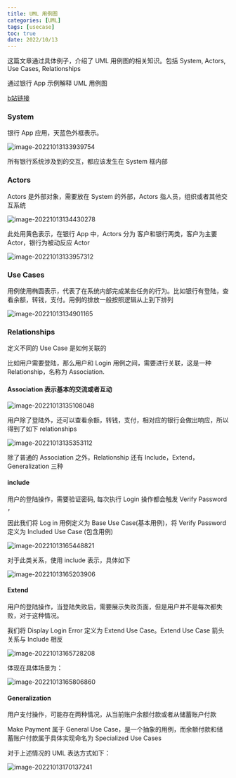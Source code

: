 ```yaml
---
title: UML 用例图
categories: [UML]
tags: [usecase]
toc: true
date: 2022/10/13
---
```


这篇文章通过具体例子，介绍了 UML 用例图的相关知识。包括 System, Actors, Use Cases, Relationships

<!-- more -->

通过银行 App 示例解释 UML 用例图

[b站链接](https://www.bilibili.com/video/BV1Bz4y1Z7ZV/)

### System

银行 App 应用，天蓝色外框表示。

![image-20221013133939754](http://serial.limiaomiao.site:8089/public/uploads/image-20221013133939754.png)

所有银行系统涉及到的交互，都应该发生在 System 框内部

### Actors

Actors 是外部对象，需要放在 System 的外部，Actors 指人员，组织或者其他交互系统

![image-20221013134430278](http://serial.limiaomiao.site:8089/public/uploads/image-20221013134430278.png)

此处用黄色表示，在银行 App 中，Actors 分为 客户和银行两类，客户为主要 Actor，银行为被动反应 Actor

![image-20221013133957312](http://serial.limiaomiao.site:8089/public/uploads/image-20221013133957312.png)

### Use Cases

用例使用椭圆表示，代表了在系统内部完成某些任务的行为。比如银行有登陆，查看余额，转钱，支付。用例的排放一般按照逻辑从上到下排列

![image-20221013134901165](http://serial.limiaomiao.site:8089/public/uploads/image-20221013134901165.png)

### Relationships

定义不同的 Use Case 是如何关联的

比如用户需要登陆，那么用户和 Login 用例之间，需要进行关联，这是一种 Relationship，名称为 Association.

#### Association 表示基本的交流或者互动

![image-20221013135108048](http://serial.limiaomiao.site:8089/public/uploads/image-20221013135108048.png)

用户除了登陆外，还可以查看余额，转钱，支付，相对应的银行会做出响应，所以得到了如下 relationships

![image-20221013135353112](http://serial.limiaomiao.site:8089/public/uploads/image-20221013135353112.png)

除了普通的 Association 之外，Relationship 还有 Include，Extend，Generalization 三种

#### include

用户的登陆操作，需要验证密码, 每次执行 Login 操作都会触发 Verify Password ，

因此我们将 Log in 用例定义为 Base Use Case(基本用例)，将 Verify Password 定义为 Included Use Case (包含用例)

![image-20221013165448821](http://serial.limiaomiao.site:8089/public/uploads/image-20221013165448821.png)

对于此类关系，使用 include 表示，具体如下

![image-20221013165203906](http://serial.limiaomiao.site:8089/public/uploads/image-20221013165203906.png)

#### Extend

用户的登陆操作，当登陆失败后，需要展示失败页面，但是用户并不是每次都失败，对于这种情况。

我们将 Display Login Error 定义为 Extend Use Case。Extend Use Case 箭头关系与 Include 相反

![image-20221013165728208](http://serial.limiaomiao.site:8089/public/uploads/image-20221013165728208.png)

体现在具体场景为：

![image-20221013165806860](http://serial.limiaomiao.site:8089/public/uploads/image-20221013165806860.png)

#### Generalization

用户支付操作，可能存在两种情况，从当前账户余额付款或者从储蓄账户付款

Make Payment 属于 General Use Case，是一个抽象的用例，而余额付款和储蓄账户付款属于具体实现命名为 Specialized Use Cases

对于上述情况的 UML 表达方式如下：

![image-20221013170137241](http://serial.limiaomiao.site:8089/public/uploads/image-20221013170137241.png)
